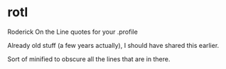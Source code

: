 # rotl
Roderick On the Line quotes for your .profile

Already old stuff (a few years actually), I should have shared this earlier.

Sort of minified to obscure all the lines that are in there. 

